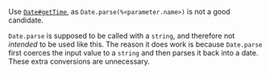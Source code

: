 Use [`Date#getTime`](https://developer.mozilla.org/en-US/docs/Web/JavaScript/Reference/Global_Objects/Date/getTime),
as `Date.parse(%<parameter.name>)` is not a good candidate.

`Date.parse` is supposed to be called with a `string`, and therefore not
_intended_ to be used like this. The reason it does work is because `Date.parse`
first coerces the input value to a `string` and then parses it back into a date.
These extra conversions are unnecessary.
